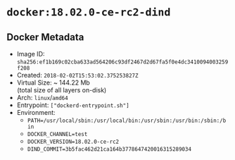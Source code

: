 # `docker:18.02.0-ce-rc2-dind`

## Docker Metadata

- Image ID: `sha256:ef1b169c02cba633ad564206c93df2467d2d67fa5f0e4dc3410094003259f208`
- Created: `2018-02-02T15:53:02.375253827Z`
- Virtual Size: ~ 144.22 Mb  
  (total size of all layers on-disk)
- Arch: `linux`/`amd64`
- Entrypoint: `["dockerd-entrypoint.sh"]`
- Environment:
  - `PATH=/usr/local/sbin:/usr/local/bin:/usr/sbin:/usr/bin:/sbin:/bin`
  - `DOCKER_CHANNEL=test`
  - `DOCKER_VERSION=18.02.0-ce-rc2`
  - `DIND_COMMIT=3b5fac462d21ca164b3778647420016315289034`
